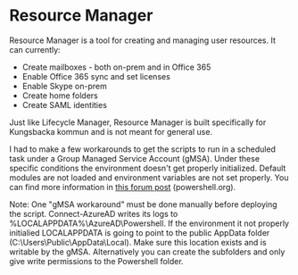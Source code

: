 # Resource Manager

Resource Manager is a tool for creating and managing user resources. It can currently:
* Create mailboxes - both on-prem and in Office 365
* Enable Office 365 sync and set licenses
* Enable Skype on-prem
* Create home folders
* Create SAML identities

Just like Lifecycle Manager, Resource Manager is built specifically for Kungsbacka kommun and is not meant for general use.

I had to make a few workarounds to get the scripts to run in a scheduled task under a Group Managed Service Account (gMSA).
Under these specific conditions the environment doesn't get properly initialized. Default modules are not loaded and 
environment variables are not set properly. You can find more information in
[this forum post](https://powershell.org/forums/topic/command-exist-and-does-not-exist-at-the-same-time/#post-58156) (powershell.org).

Note: One "gMSA workaround" must be done manually before deploying the script. Connect-AzureAD writes its logs to
%LOCALAPPDATA%\AzureAD\Powershell. If the environment it not properly initialied LOCALAPPDATA is going to point
to the public AppData folder (C:\Users\Public\AppData\Local). Make sure this location exists and is writable by
the gMSA. Alternatively you can create the subfolders and only give write permissions to the Powershell folder.

